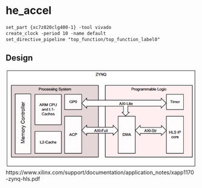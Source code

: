 # he_accel
```
set_part {xc7z020clg400-1} -tool vivado
create_clock -period 10 -name default
set_directive_pipeline "top_function/top_function_label0"
```

## Design

<img src="https://raw.githubusercontent.com/coolhill/he_accel/master/goal.PNG">
https://www.xilinx.com/support/documentation/application_notes/xapp1170-zynq-hls.pdf
